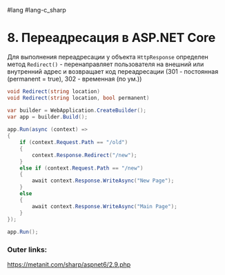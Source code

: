 #lang #lang-c_sharp 

# 8. Переадресация в ASP.NET Core

Для выполнения переадресации у объекта `HttpResponse` определен метод `Redirect()` - перенаправляет пользователя на внешний или внутренний адрес и возвращает код переадресации (301 - постоянная (permanent = true), 302 - временная (по ум.))

```csharp
void Redirect(string location)
void Redirect(string location, bool permanent)
```

```csharp
var builder = WebApplication.CreateBuilder();
var app = builder.Build();
 
app.Run(async (context) =>
{
    if (context.Request.Path == "/old")
    {
        context.Response.Redirect("/new");
    }
    else if (context.Request.Path == "/new")
    {
        await context.Response.WriteAsync("New Page");
    }
    else
    {
        await context.Response.WriteAsync("Main Page");
    }
});
 
app.Run();
```

### Outer links:
https://metanit.com/sharp/aspnet6/2.9.php